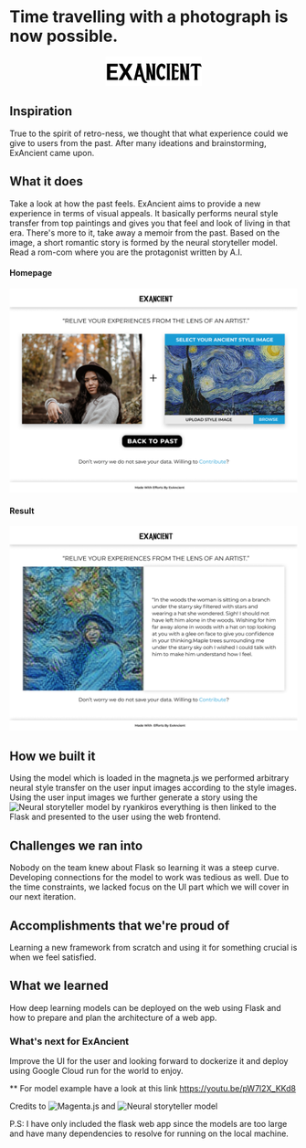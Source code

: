 # Time travelling with a photograph is now possible.

<p align="center"> 
<img src="https://github.com/RutvikJ77/ExAncient/blob/master/assets/Logo.png">
</p>


## Inspiration

True to the spirit of retro-ness, we thought that what experience could we give to users from the past. After many ideations and brainstorming, ExAncient came upon.

## What it does
Take a look at how the past feels. ExAncient aims to provide a new experience in terms of visual appeals. It basically performs neural style transfer from top paintings and gives you that feel and look of living in that era. There's more to it, take away a memoir from the past. Based on the image, a short romantic story is formed by the neural storyteller model. Read a rom-com where you are the protagonist written by A.I.

#### Homepage
![Homepage](/assets/homepage.png)

#### Result
![Result](/assets/result.png)

## How we built it
Using the model which is loaded in the magneta.js we performed arbitrary neural style transfer on the user input images according to the style images. Using the user input images we further generate a story using the ![Neural storyteller model](https://github.com/ryankiros/neural-storyteller) by ryankiros everything is then linked to the Flask and presented to the user using the web frontend.

## Challenges we ran into
Nobody on the team knew about Flask so learning it was a steep curve. Developing connections for the model to work was tedious as well. Due to the time constraints, we lacked focus on the UI part which we will cover in our next iteration.

## Accomplishments that we're proud of
Learning a new framework from scratch and using it for something crucial is when we feel satisfied.

## What we learned
How deep learning models can be deployed on the web using Flask and how to prepare and plan the architecture of a web app.

### What's next for ExAncient
Improve the UI for the user and looking forward to dockerize it and deploy using Google Cloud run for the world to enjoy.

** For model example have a look at this link https://youtu.be/pW7l2X_KKd8


Credits to 
![Magenta.js](https://style-transfer.glitch.me/) and ![Neural storyteller model](https://github.com/ryankiros/neural-storyteller)

P.S: I have only included the flask web app since the models are too large and have many dependencies to resolve for running on the local machine.
